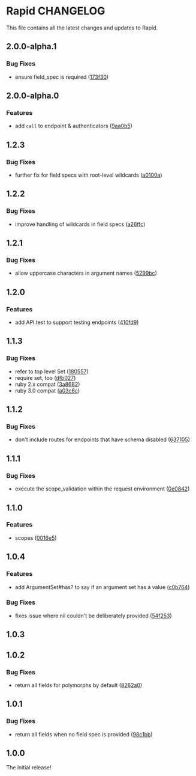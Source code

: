 # Rapid CHANGELOG

This file contains all the latest changes and updates to Rapid.

## 2.0.0-alpha.1

### Bug Fixes

- ensure field_spec is required ([173f30](https://github.com/krystal/rapid/commit/173f30857ffa870bfbc7bd610d3bc7ec84e7bfd7))

## 2.0.0-alpha.0

### Features

- add `call` to endpoint & authenticators ([9aa0b5](https://github.com/krystal/rapid/commit/9aa0b55ff9b470eeb7a0bd4d80b58f343ce123b1))

## 1.2.3

### Bug Fixes

- further fix for field specs with root-level wildcards ([a0100a](https://github.com/krystal/rapid/commit/a0100aabb9573a315deb3d532a6aa3fcb22c965c))

## 1.2.2

### Bug Fixes

- improve handling of wildcards in field specs ([a26ffc](https://github.com/krystal/rapid/commit/a26ffc297563ace3d7b82d5363a1ccb76422e02e))

## 1.2.1

### Bug Fixes

- allow uppercase characters in argument names ([5299bc](https://github.com/krystal/rapid/commit/5299bc4e4478086ebf1efadbb24513270a404863))

## 1.2.0

### Features

- add API.test to support testing endpoints ([410fd9](https://github.com/krystal/rapid/commit/410fd9cbfd63de266cb99a4ddccded67cf61be3a))

## 1.1.3

### Bug Fixes

- refer to top level Set ([180557](https://github.com/krystal/rapid/commit/180557f96b0ba917ede14004e6ca258239185247))
- require set, too ([dfb027](https://github.com/krystal/rapid/commit/dfb027ca5e32a5e2687e17715bbe0efc08eefb7d))
- ruby 2.x compat ([3a8682](https://github.com/krystal/rapid/commit/3a8682f5db07df5a750b9be6ae8907403cbcad52))
- ruby 3.0 compat ([a03c6c](https://github.com/krystal/rapid/commit/a03c6c5ff34f1725465800b5e4b80854cffda0fb))

## 1.1.2

### Bug Fixes

- don't include routes for endpoints that have schema disabled ([637105](https://github.com/krystal/rapid/commit/6371059dde8a4677cbb347043a27e9df9123c025))

## 1.1.1

### Bug Fixes

- execute the scope_validation within the request environment ([0e0842](https://github.com/krystal/rapid/commit/0e08423efd74845a88ed69d22ee23d920fba06d5))

## 1.1.0

### Features

- scopes ([0016e5](https://github.com/krystal/rapid/commit/0016e5ef6d1f2ca30a2a83526444a19b5b577822))

## 1.0.4

### Features

- add ArgumentSet#has? to say if an argument set has a value ([c0b764](https://github.com/krystal/rapid/commit/c0b7643eaad5f6b3b1fbc625015d918a23bd49af))

### Bug Fixes

- fixes issue where nil couldn't be deliberately provided ([54f253](https://github.com/krystal/rapid/commit/54f253b1627326287b8738802737c7e393741074))

## 1.0.3

## 1.0.2

### Bug Fixes

- return all fields for polymorphs by default ([8262a0](https://github.com/krystal/rapid/commit/8262a0eba7d3c75fa3c7c5efdb061c04b72a7434))

## 1.0.1

### Bug Fixes

- return all fields when no field spec is provided ([98c1bb](https://github.com/krystal/rapid/commit/98c1bbb1118028db821e3409df12ca89ff959b0b))

## 1.0.0

The initial release!
